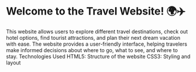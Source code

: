 # Welcome to the Travel Website! 🌍✈️

This website allows users to explore different travel destinations, check out hotel options, find tourist attractions, and plan their next dream vacation with ease. The website provides a user-friendly interface, helping travelers make informed decisions about where to go, what to see, and where to stay.
Technologies Used
HTML5: Structure of the website
CSS3: Styling and layout

<a href="https://prince-2028.github.io/vacation-planner/">

   
